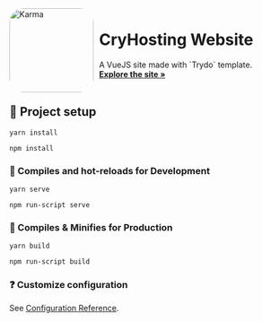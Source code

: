 <img width="150" height="150" align="left" style="float: left; margin: 0 10px 0 0; border-radius: 25px;" alt="Karma" src="https://cdn.discordapp.com/attachments/826506454906830859/854416287744524378/cry_round.png"> 

# CryHosting Website

  <p align="left">
    A VueJS site made with `Trydo` template. 
    <br />
    <a href="https://cryhosting.net/"><strong>Explore the site »</strong></a>
    <br />
    <br />
  </p>
</p>

## 🚀 Project setup

```
yarn install
```
```
npm install
```
### 📰 Compiles and hot-reloads for Development

```
yarn serve
```
```
npm run-script serve
```

### 📰 Compiles & Minifies for Production

```
yarn build
```
```
npm run-script build
```

###  ❓ Customize configuration

See [Configuration Reference](https://cli.vuejs.org/config/).
